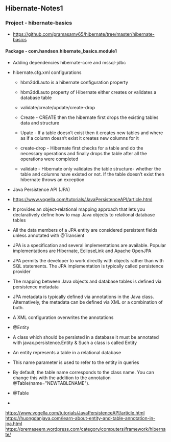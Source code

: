 ## Hibernate-Notes1

### Project - hibernate-basics
 * https://github.com/pramasamy65/hibernate/tree/master/hibernate-basics
 
#### Package - com.handson.hibernate_basics.module1
 * Adding dependencies hibernate-core and mssql-jdbc
 * hibernate.cfg.xml configurations
   * <session-factory> hbm2ddl.auto is a hibernate configuration property
   * hbm2ddl.auto property of Hibernate either creates or validates a database table
   * <property name="hbm2ddl.auto">validate/create/update/create-drop</property>
   
   * Create - CREATE then the hibernate first drops the existing tables data and structure
   * Upate - If a table doesn’t exist then it creates new tables and where as if a column doesn’t exist it creates new columns for it
   * create-drop - Hibernate first checks for a table and do the necessary operations and finally drops the table after all the operations were completed
   * validate - Hibernate only validates the table structure- whether the table and columns have existed or not. If the table doesn’t exist then hibernate throws an exception
   
* Java Persistence API (JPA)
 * https://www.vogella.com/tutorials/JavaPersistenceAPI/article.html
 * It provides an object-relational mapping approach that lets you declaratively define how to map Java objects to relational database tables
 * All the data members of a JPA entity are considered persistent fields unless annotated with @Transient
 * JPA is a specification and several implementations are available. Popular implementations are Hibernate, EclipseLink and Apache OpenJPA
 * JPA permits the developer to work directly with objects rather than with SQL statements. The JPA implementation is typically called persistence provider
 * The mapping between Java objects and database tables is defined via persistence metadata
 * JPA metadata is typically defined via annotations in the Java class. Alternatively, the metadata can be defined via XML or a combination of both. 
 * A XML configuration overwrites the annotations

* @Entity
 * A class which should be persisted in a database it must be annotated with javax.persistence.Entity & Such a class is called Entity
 * An entity represents a table in a relational database
 * This name parameter is used to refer to the entity in queries
 * By default, the table name corresponds to the class name. You can change this with the addition to the annotation @Table(name="NEWTABLENAME").

* @Table
 * 
 
 https://www.vogella.com/tutorials/JavaPersistenceAPI/article.html
 https://huongdanjava.com/learn-about-entity-and-table-annotation-in-jpa.html
 https://premaseem.wordpress.com/category/computers/framework/hibernate/